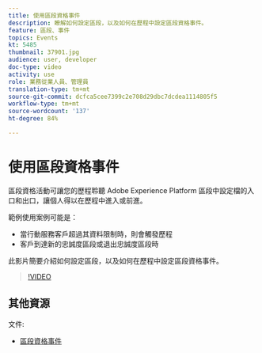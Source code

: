 ```yaml
---
title: 使用區段資格事件
description: 瞭解如何設定區段，以及如何在歷程中設定區段資格事件。
feature: 區段、事件
topics: Events
kt: 5485
thumbnail: 37901.jpg
audience: user, developer
doc-type: video
activity: use
role: 業務從業人員、管理員
translation-type: tm+mt
source-git-commit: dcfca5cee7399c2e708d29dbc7dcdea1114805f5
workflow-type: tm+mt
source-wordcount: '137'
ht-degree: 84%

---
```



# 使用區段資格事件

區段資格活動可讓您的歷程聆聽 Adobe Experience Platform 區段中設定檔的入口和出口，讓個人得以在歷程中進入或前進。

範例使用案例可能是：

* 當行動服務客戶超過其資料限制時，則會觸發歷程
* 客戶到達新的忠誠度區段或退出忠誠度區段時

此影片簡要介紹如何設定區段，以及如何在歷程中設定區段資格事件。

>[!VIDEO](https://video.tv.adobe.com/v/37901?quality=12)

## 其他資源

文件:

* [區段資格事件](https://docs.adobe.com/content/help/zh-Hant/journeys/using/building-journeys/about-journey-building/events-activities/segment-qualification-events.html)
